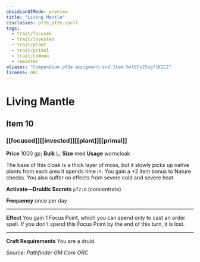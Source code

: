 ```yaml
---
obsidianUIMode: preview
title: "Living Mantle"
cssclasses: pf2e,pf2e-spell
tags:
  - trait/focused
  - trait/invested
  - trait/plant
  - trait/primal
  - trait/common
  - remaster
aliases: "Compendium.pf2e.equipment-srd.Item.hvlEFx25ogf1K1C2"
license: ORC
---
```

# Living Mantle
## Item 10
### [[focused]][[invested]][[plant]][[primal]]


**Price** 1000 gp; 
**Bulk** L; **Size** med
**Usage** worncloak

The base of this cloak is a thick layer of moss, but it slowly picks up native plants from each area it spends time in. You gain a +2 item bonus to Nature checks. You also suffer no effects from severe cold and severe heat.

**Activate—Druidic Secrets** `pf2:0` (concentrate)

**Frequency** once per day

* * *

**Effect** You gain 1 Focus Point, which you can spend only to cast an order spell. If you don't spend this Focus Point by the end of this turn, it is lost.

* * *

**Craft Requirements** You are a druid.

*Source: Pathfinder GM Core*
*ORC*